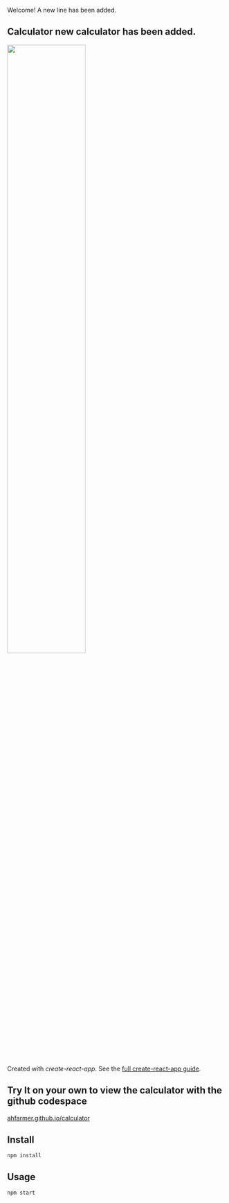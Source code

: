 Welcome! A new line has been added.

Calculator new calculator has been added.
---
<img src="Logotype primary.png" width="60%" height="60%" />

Created with *create-react-app*. See the [full create-react-app guide](https://github.com/facebookincubator/create-react-app/blob/master/packages/react-scripts/template/README.md).



Try It on your own to view the calculator with the github codespace
---

[ahfarmer.github.io/calculator](https://ahfarmer.github.io/calculator/)



Install
---

`npm install`



Usage
---

`npm start`

